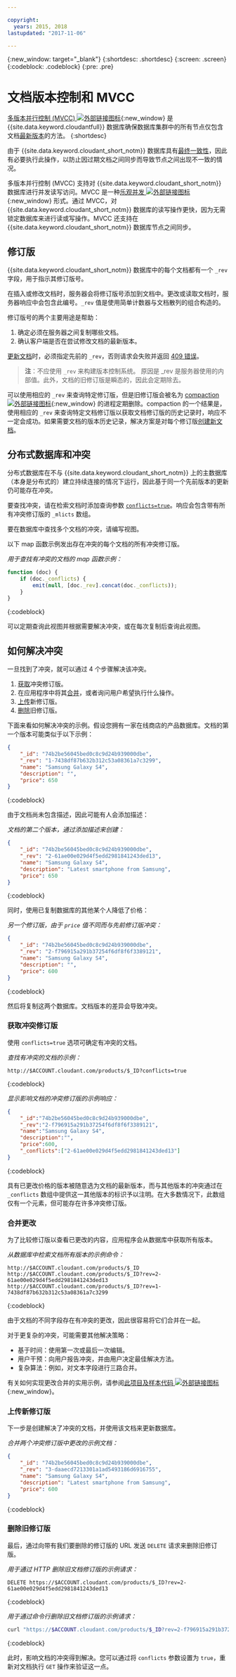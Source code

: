 ```yaml
---

copyright:
  years: 2015, 2018
lastupdated: "2017-11-06"

---
```


{:new_window: target="_blank"}
{:shortdesc: .shortdesc}
{:screen: .screen}
{:codeblock: .codeblock}
{:pre: .pre}

# 文档版本控制和 MVCC

[多版本并行控制 (MVCC) ![外部链接图标](../images/launch-glyph.svg "外部链接图标")](https://en.wikipedia.org/wiki/Multiversion_concurrency_control){:new_window} 是 {{site.data.keyword.cloudantfull}} 数据库确保数据库集群中的所有节点仅包含文档[最新版本](../api/document.html)的方法。
{:shortdesc}

由于 {{site.data.keyword.cloudant_short_notm}} 数据库具有[最终一致性](cap_theorem.html)，因此有必要执行此操作，以防止因过期文档之间同步而导致节点之间出现不一致的情况。

多版本并行控制 (MVCC) 支持对 {{site.data.keyword.cloudant_short_notm}} 数据库进行并发读写访问。MVCC 是一种[乐观并发 ![外部链接图标](../images/launch-glyph.svg "外部链接图标")](http://en.wikipedia.org/wiki/Optimistic_concurrency_control){:new_window} 形式。通过 MVCC，对 {{site.data.keyword.cloudant_short_notm}} 数据库的读写操作更快，因为无需锁定数据库来进行读或写操作。MVCC 还支持在 {{site.data.keyword.cloudant_short_notm}} 数据库节点之间同步。

## 修订版

{{site.data.keyword.cloudant_short_notm}} 数据库中的每个文档都有一个 `_rev` 字段，用于指示其修订版号。

在插入或修改文档时，服务器会将修订版号添加到文档中。更改或读取文档时，服务器响应中会包含此编号。`_rev` 值是使用简单计数器与文档散列的组合构造的。

修订版号的两个主要用途是帮助：

1.  确定必须在服务器之间复制哪些文档。
2.  确认客户端是否在尝试修改文档的最新版本。

[更新文档](../api/document.html#update)时，必须指定先前的 `_rev`，否则请求会失败并返回 [409 错误](../api/http.html#409)。

>   **注**：不应使用 `_rev` 来构建版本控制系统。
原因是 _rev 是服务器使用的内部值。此外，文档的旧修订版是瞬态的，因此会定期除去。



可以使用相应的 `_rev` 来查询特定修订版，但是旧修订版会被名为 [compaction ![外部链接图标](../images/launch-glyph.svg "外部链接图标")](http://en.wikipedia.org/wiki/Data_compaction){:new_window} 的进程定期删除。compaction 的一个结果是，使用相应的 `_rev` 来查询特定文档修订版以获取文档修订版的历史记录时，响应不一定会成功。如果需要文档的版本历史记录，解决方案是对每个修订版[创建新文档](../api/document.html#documentCreate)。

## 分布式数据库和冲突

分布式数据库在不与 {{site.data.keyword.cloudant_short_notm}} 上的主数据库（本身是分布式的）建立持续连接的情况下运行，因此基于同一个先前版本的更新仍可能存在冲突。

要查找冲突，请在检索文档时添加查询参数 [`conflicts=true`](../api/database.html#get-changes)。响应会包含带有所有冲突修订版的 `_mlicts` 数组。

要在数据库中查找多个文档的冲突，请编写视图。

以下 map 函数示例发出存在冲突的每个文档的所有冲突修订版。

_用于查找有冲突的文档的 map 函数示例：_

```javascript
function (doc) {
    if (doc._conflicts) {
        emit(null, [doc._rev].concat(doc._conflicts));
    }
}
```
{:codeblock}

可以定期查询此视图并根据需要解决冲突，或在每次复制后查询此视图。

## 如何解决冲突

一旦找到了冲突，就可以通过 4 个步骤解决该冲突。

1.  [获取](#get-conflicting-revisions)冲突修订版。
2.  在应用程序中将其[合并](#merge-the-changes)，或者询问用户希望执行什么操作。
3.  [上传](#upload-the-new-revision)新修订版。
4.  [删除](#delete-old-revisions)旧修订版。

下面来看如何解决冲突的示例。假设您拥有一家在线商店的产品数据库。文档的第一个版本可能类似于以下示例：

```json
{
    "_id": "74b2be56045bed0c8c9d24b939000dbe",
    "_rev": "1-7438df87b632b312c53a08361a7c3299",
    "name": "Samsung Galaxy S4",
    "description": "",
    "price": 650
}
```
{:codeblock}

由于文档尚未包含描述，因此可能有人会添加描述：

_文档的第二个版本，通过添加描述来创建：_

```json
{
    "_id": "74b2be56045bed0c8c9d24b939000dbe",
    "_rev": "2-61ae00e029d4f5edd2981841243ded13",
    "name": "Samsung Galaxy S4",
    "description": "Latest smartphone from Samsung",
    "price": 650
}
```
{:codeblock}

同时，使用已复制数据库的其他某个人降低了价格：

_另一个修订版，由于 `price` 值不同而与先前修订版冲突：_

```json
{
    "_id": "74b2be56045bed0c8c9d24b939000dbe",
    "_rev": "2-f796915a291b37254f6df8f6f3389121",
    "name": "Samsung Galaxy S4",
    "description": "",
    "price": 600
}
```
{:codeblock}

然后将复制这两个数据库。文档版本的差异会导致冲突。

### 获取冲突修订版

使用 `conflicts=true` 选项可确定有冲突的文档。

_查找有冲突的文档的示例：_

```http
http://$ACCOUNT.cloudant.com/products/$_ID?conflicts=true
```
{:codeblock}

_显示影响文档的冲突修订版的示例响应：_

```json
{
    "_id":"74b2be56045bed0c8c9d24b939000dbe",
    "_rev":"2-f796915a291b37254f6df8f6f3389121",
    "name":"Samsung Galaxy S4",
    "description":"",
    "price":600,
    "_conflicts":["2-61ae00e029d4f5edd2981841243ded13"]
}
```
{:codeblock}

具有已更改价格的版本被随意选为文档的最新版本，而与其他版本的冲突通过在 `_conflicts` 数组中提供这一其他版本的标识予以注明。在大多数情况下，此数组仅有一个元素，但可能存在许多冲突修订版。

### 合并更改

为了比较修订版以查看已更改的内容，应用程序会从数据库中获取所有版本。

_从数据库中检索文档所有版本的示例命令：_

```http
http://$ACCOUNT.cloudant.com/products/$_ID
http://$ACCOUNT.cloudant.com/products/$_ID?rev=2-61ae00e029d4f5edd2981841243ded13
http://$ACCOUNT.cloudant.com/products/$_ID?rev=1-7438df87b632b312c53a08361a7c3299
```
{:codeblock}

由于文档的不同字段存在有冲突的更改，因此很容易将它们合并在一起。

对于更复杂的冲突，可能需要其他解决策略：

*   基于时间：使用第一次或最后一次编辑。
*   用户干预：向用户报告冲突，并由用户决定最佳解决方法。
*   复杂算法：例如，对文本字段进行三路合并。

有关如何实现更改合并的实用示例，请参阅[此项目及样本代码 ![外部链接图标](../images/launch-glyph.svg "外部链接图标")](https://github.com/glynnbird/deconflict){:new_window}。

### 上传新修订版

下一步是创建解决了冲突的文档，并使用该文档来更新数据库。

_合并两个冲突修订版中更改的示例文档：_

```json
{
    "_id": "74b2be56045bed0c8c9d24b939000dbe",
    "_rev": "3-daaecd7213301a1ad5493186d6916755",
    "name": "Samsung Galaxy S4",
    "description": "Latest smartphone from Samsung",
    "price": 600
}
```
{:codeblock}

### 删除旧修订版

最后，通过向带有我们要删除的修订版的 URL 发送 `DELETE` 请求来删除旧修订版。

_用于通过 HTTP 删除旧文档修订版的示例请求：_

```http
DELETE https://$ACCOUNT.cloudant.com/products/$_ID?rev=2-61ae00e029d4f5edd2981841243ded13
```
{:codeblock}

_用于通过命令行删除旧文档修订版的示例请求：_

```sh
curl "https://$ACCOUNT.cloudant.com/products/$_ID?rev=2-f796915a291b37254f6df8f6f3389121" -X DELETE
```
{:codeblock}

此时，影响文档的冲突得到解决。您可以通过将 `conflicts` 参数设置为 `true`，重新对文档执行 `GET` 操作来验证这一点。

